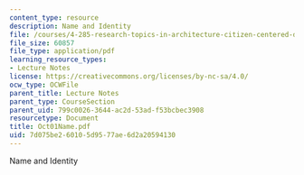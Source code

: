 ```yaml
---
content_type: resource
description: Name and Identity
file: /courses/4-285-research-topics-in-architecture-citizen-centered-design-of-open-governance-systems-fall-2002/7d075be260105d9577ae6d2a20594130_Oct01Name.pdf
file_size: 60857
file_type: application/pdf
learning_resource_types:
- Lecture Notes
license: https://creativecommons.org/licenses/by-nc-sa/4.0/
ocw_type: OCWFile
parent_title: Lecture Notes
parent_type: CourseSection
parent_uid: 799c0026-3644-ac2d-53ad-f53bcbec3908
resourcetype: Document
title: Oct01Name.pdf
uid: 7d075be2-6010-5d95-77ae-6d2a20594130
---
```

Name and Identity